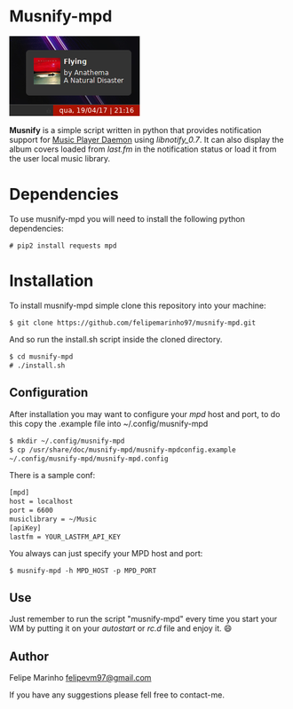 # Musnify-mpd

![](screenshot.png)

**Musnify** is a simple script written in python that provides notification support for [Music Player Daemon](https://github.com/MaxKellermann/MPD) using _libnotify_0.7_.
It can also display the album covers loaded from _last.fm_ in the notification status or load it from the user local music library.

# Dependencies
To use musnify-mpd you will need to install the following python dependencies:

    # pip2 install requests mpd

# Installation

To install musnify-mpd simple clone this repository into your machine:

    $ git clone https://github.com/felipemarinho97/musnify-mpd.git
And so run the install.sh script inside the cloned directory.

    $ cd musnify-mpd   
    # ./install.sh

## Configuration

After installation you may want to configure your _mpd_ host and port, to do this copy the .example file into ~/.config/musnify-mpd

    $ mkdir ~/.config/musnify-mpd
    $ cp /usr/share/doc/musnify-mpd/musnify-mpdconfig.example ~/.config/musnify-mpd/musnify-mpd.config

There is a sample conf:

    [mpd]
    host = localhost
    port = 6600
    musiclibrary = ~/Music
    [apiKey]
    lastfm = YOUR_LASTFM_API_KEY

You always can just specify your MPD host and port:

    $ musnify-mpd -h MPD_HOST -p MPD_PORT

## Use
Just remember to run the script "musnify-mpd" every time you start your WM by putting
it on your _autostart_ or _rc.d_ file and enjoy it. 😄

## Author
Felipe Marinho
<felipevm97@gmail.com>

If you have any suggestions please fell free to contact-me.
